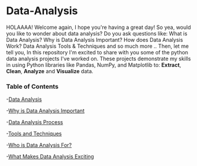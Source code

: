 # Data-Analysis

HOLAAAA! Welcome again, I hope you're having a great day! So yea, would you like to wonder about data analysis? Do you ask questions like: What is Data Analysis? Why is Data Analysis Important? How does Data Analysis Work? Data Analysis Tools & Techniques and so much more .. 
Then, let me tell you, In this repository I'm excited to share with you some of the python data analysis projects I've worked on. These projects demonstrate my skills in using Python libraries like Pandas, NumPy, and Matplotlib to: **Extract**, **Clean**, **Analyze** and **Visualize** data. 

### Table of Contents
-[Data Analysis](#Data_Analysis)

-[Why is Data Analysis Important](#Why_is_Data_Analysis_Important)

-[Data Analysis Process](#Data_Analysis_Process)

-[Tools and Techniques](#Tools_and_Techniques)

-[Who is Data Analysis For?](#Who_is_Data_Analysis_For?)

-[What Makes Data Analysis Exciting](#What_Makes_Data_Analysis_Exciting?)

